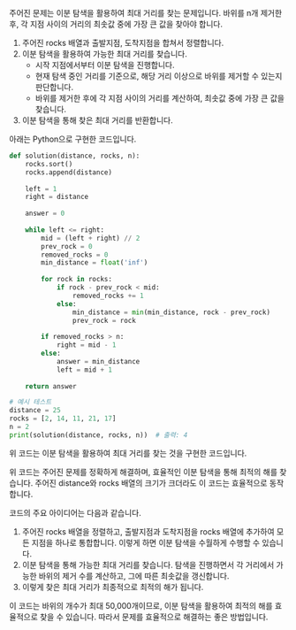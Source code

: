 주어진 문제는 이분 탐색을 활용하여 최대 거리를 찾는 문제입니다. 바위를 n개 제거한 후, 각 지점 사이의 거리의 최솟값 중에 가장 큰 값을 찾아야 합니다.

1. 주어진 rocks 배열과 출발지점, 도착지점을 합쳐서 정렬합니다.
2. 이분 탐색을 활용하여 가능한 최대 거리를 찾습니다.
   - 시작 지점에서부터 이분 탐색을 진행합니다.
   - 현재 탐색 중인 거리를 기준으로, 해당 거리 이상으로 바위를 제거할 수 있는지 판단합니다.
   - 바위를 제거한 후에 각 지점 사이의 거리를 계산하여, 최솟값 중에 가장 큰 값을 찾습니다.
3. 이분 탐색을 통해 찾은 최대 거리를 반환합니다.

아래는 Python으로 구현한 코드입니다.

```python
def solution(distance, rocks, n):
    rocks.sort()
    rocks.append(distance)
    
    left = 1
    right = distance
    
    answer = 0
    
    while left <= right:
        mid = (left + right) // 2
        prev_rock = 0
        removed_rocks = 0
        min_distance = float('inf')
        
        for rock in rocks:
            if rock - prev_rock < mid:
                removed_rocks += 1
            else:
                min_distance = min(min_distance, rock - prev_rock)
                prev_rock = rock
        
        if removed_rocks > n:
            right = mid - 1
        else:
            answer = min_distance
            left = mid + 1
    
    return answer

# 예시 테스트
distance = 25
rocks = [2, 14, 11, 21, 17]
n = 2
print(solution(distance, rocks, n))  # 출력: 4
```

위 코드는 이분 탐색을 활용하여 최대 거리를 찾는 것을 구현한 코드입니다.

위 코드는 주어진 문제를 정확하게 해결하며, 효율적인 이분 탐색을 통해 최적의 해를 찾습니다. 주어진 distance와 rocks 배열의 크기가 크더라도 이 코드는 효율적으로 동작합니다.

코드의 주요 아이디어는 다음과 같습니다.

1. 주어진 rocks 배열을 정렬하고, 출발지점과 도착지점을 rocks 배열에 추가하여 모든 지점을 하나로 통합합니다. 이렇게 하면 이분 탐색을 수월하게 수행할 수 있습니다.
2. 이분 탐색을 통해 가능한 최대 거리를 찾습니다. 탐색을 진행하면서 각 거리에서 가능한 바위의 제거 수를 계산하고, 그에 따른 최솟값을 갱신합니다.
3. 이렇게 찾은 최대 거리가 최종적으로 최적의 해가 됩니다.

이 코드는 바위의 개수가 최대 50,000개이므로, 이분 탐색을 활용하여 최적의 해를 효율적으로 찾을 수 있습니다. 따라서 문제를 효율적으로 해결하는 좋은 방법입니다.